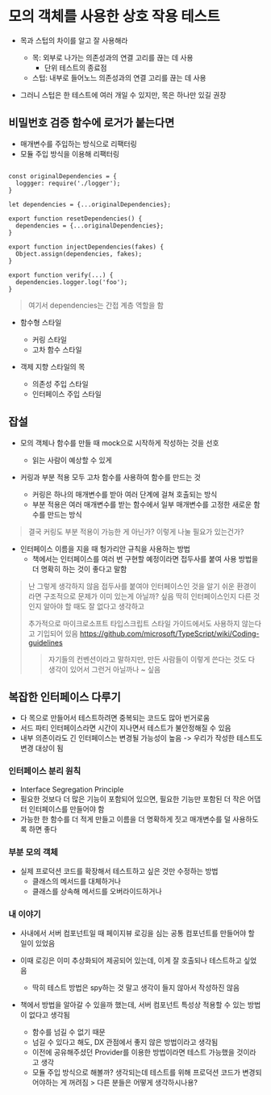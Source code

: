 # 모의 객체를 사용한 상호 작용 테스트
* 목과 스텁의 차이를 알고 잘 사용해라
  + 목: 외부로 나가는 의존성과의 연결 고리를 끊는 데 사용
    - 단위 테스트의 종료점
  + 스텁: 내부로 들어노느 의존성과의 연결 고리를 끊는 데 사용

* 그러니 스텁은 한 테스트에 여러 개일 수 있지만, 목은 하나만 있길 권장

## 비밀번호 검증 함수에 로거가 붙는다면

* 매개변수를 주입하는 방식으로 리팩터링
* 모듈 주입 방식을 이용해 리팩터링

```tsx

const originalDependencies = {
  loggger: require('./logger');
}

let dependencies = {...originalDependencies};

export function resetDependencies() {
  dependencies = {...originalDependencies};
}

export function injectDependencies(fakes) {
  Object.assign(dependencies, fakes);
}

export function verify(...) {
  dependencies.logger.log('foo');
}
```

> 여기서 dependencies는 간접 계층 역할을 함

* 함수형 스타일
  + 커링 스타일
  + 고차 함수 스타일

* 객제 지향 스타일의 목
  + 의존성 주입 스타일
  + 인터페이스 주입 스타일

## 잡설

* 모의 객체나 함수를 만들 때 mock으로 시작하게 작성하는 것을 선호
  + 읽는 사람이 예상할 수 있게

* 커링과 부분 적용 모두 고차 함수를 사용하여 함수를 만드는 것
  + 커링은 하나의 매개변수를 받아 여러 단계에 걸쳐 호출되는 방식
  + 부분 적용은 여러 매개변수를 받는 함수에서 일부 매개변수를 고정한 새로운 함수를 만드는 방식

> 결국 커링도 부분 적용이 가능한 게 아닌가? 이렇게 나눌 필요가 있는건가?

* 인터페이스 이름을 지을 때 헝가리안 규칙을 사용하는 방법
  * 책에서는 인터페이스를 여러 번 구현할 예정이라면 접두사를 붙여 사용 방법을 더 명확히 하는 것이 좋다고 말함

> 난 그렇게 생각하지 않음
> 접두사를 붙여야 인터페이스인 것을 알기 쉬운 환경이라면 구조적으로 문제가 이미 있는게 아닐까? 싶음
> 딱히 인터페이스인지 다른 것인지 알아야 할 때도 잘 없다고 생각하고
>
> 추가적으로 마이크로소프트 타입스크립트 스타일 가이드에서도 사용하지 않는다고 기입되어 있음
> https://github.com/microsoft/TypeScript/wiki/Coding-guidelines
> > 자기들의 컨벤션이라고 말하지만, 만든 사람들이 이렇게 쓴다는 것도 다 생각이 있어서 그런거 아닐까나 ~ 싶음

## 복잡한 인터페이스 다루기

- 다 목으로 만들어서 테스트하려면 중복되는 코드도 많아 번거로움
- 서드 파티 인터페이스라면 시간이 지나면서 테스트가 불안정해질 수 있음
- 내부 의존이라도 긴 인터페이스는 변경될 가능성이 높음 -> 우리가 작성한 테스트도 변경 대상이 됨

### 인터페이스 분리 원칙

- Interface Segregation Principle
- 필요한 것보다 더 많은 기능이 포함되어 있으면, 필요한 기능만 포함된 더 작은 어댑터 인터페이스를 만들어야 함
- 가능한 한 함수를 더 적게 만들고 이름을 더 명확하게 짓고 매개변수를 덜 사용하도록 하면 좋다


### 부분 모의 객체

- 실제 프로덕션 코드를 확장해서 테스트하고 싶은 것만 수정하는 방법
  - 클래스의 메서드를 대체하거나
  - 클래스를 상속해 메서드를 오버라이드하거나

### 내 이야기

- 사내에서 서버 컴포넌트일 때 페이지뷰 로깅을 심는 공통 컴포넌트를 만들어야 할 일이 있었음
- 이때 로깅은 이미 추상화되어 제공되어 있는데, 이게 잘 호출되나 테스트하고 싶었음
  - 딱히 테스트 방법은 spy하는 것 말고 생각이 들지 않아서 작성하진 않음

- 책에서 방법을 알아갈 수 있을까 했는데, 서버 컴포넌트 특성상 적용할 수 있는 방법이 없다고 생각됨
  - 함수를 넘길 수 없기 때문
  - 넘길 수 있다고 해도, DX 관점에서 좋지 않은 방법이라고 생각됨
  - 이전에 공유해주셨던 Provider를 이용한 방법이라면 테스트 가능했을 것이라고 생각
  - 모듈 주입 방식으로 해볼까? 생각되는데 테스트를 위해 프로덕션 코드가 변경되어야하는 게 꺼려짐 > 다른 분들은 어떻게 생각하시나용?
